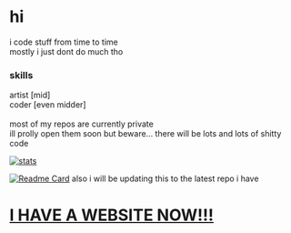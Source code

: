 # hi
i code stuff from time to time
<br/>
mostly i just dont do much tho

### skills
artist [mid]
<br/>
coder [even midder]
<br/>
<br/>
most of my repos are currently private
<br/>
ill prolly open them soon but beware... there will be lots and lots of shitty code
<br/>

[![stats](https://github-readme-stats.vercel.app/api?username=NickMGC&theme=onedark)](https://github.com/anuraghazra/github-readme-stats)
<br/>

[![Readme Card](https://github-readme-stats.vercel.app/api/pin/?username=nickmgc&repo=tiledsprite&theme=onedark)](https://github.com/anuraghazra/github-readme-stats)
also i will be updating this to the latest repo i have


# [I HAVE A WEBSITE NOW!!!](https://nickmgc.github.io)

